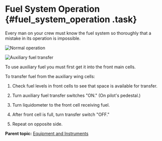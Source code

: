 # Fuel System Operation {#fuel_system_operation .task}

Every man on your crew must know the fuel system so thoroughly that a mistake in its operation is impossible.

![Normal operation](../images/fuel_system_normal_ops.png)

![Auxiliary fuel transfer](../images/fuel_aux_transfer.png)

To use auxiliary fuel you must first get it into the front main cells.

To transfer fuel from the auxiliary wing cells:

1.  Check fuel levels in front cells to see that space is available for transfer.

2.  Turn auxiliary fuel transfer switches "ON." \(On pilot's pedestal.\)

3.  Turn liquidometer to the front cell receiving fuel.

4.  After front cell is full, turn transfer switch "OFF."

5.  Repeat on opposite side.


**Parent topic:** [Equipment and Instruments](../topics/equipment_and_instruments.md)

